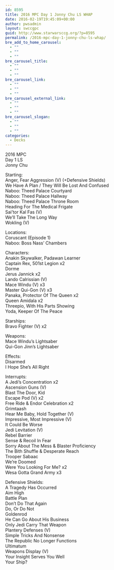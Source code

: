 ```yaml
---
id: 8595
title: 2016 MPC Day 1 Jonny Chu LS WHAP
date: 2016-02-19T19:45:09+00:00
author: pwsadmin
layout: swccgpc
guid: http://www.starwarsccg.org/?p=8595
permalink: /2016-mpc-day-1-jonny-chu-ls-whap/
bre_add_to_home_carousel:
  - ""
  - ""
  - ""
bre_carousel_title:
  - ""
  - ""
  - ""
bre_carousel_link:
  - ""
  - ""
  - ""
bre_carousel_external_link:
  - ""
  - ""
  - ""
bre_carousel_slogan:
  - ""
  - ""
  - ""
categories:
  - Decks
---
```

2016 MPC  
Day 1 LS  
Jonny Chu

Starting:  
Anger, Fear Aggression (V) (+Defensive Shields)  
We Have A Plan / They Will Be Lost And Confused  
Naboo: Theed Palace Courtyard  
Naboo: Theed Palace Hallway  
Naboo: Theed Palace Throne Room  
Heading For The Medical Frigate  
Sai&#8217;tor Kal Fas (V)  
We&#8217;ll Take The Long Way  
Wokling (V)

Locations:  
Coruscant (Episode 1)  
Naboo: Boss Nass&#8217; Chambers

Characters:  
Anakin Skywalker, Padawan Learner  
Captain Rex, 501st Legion x2  
Dorme  
Jerus Jannick x2  
Lando Calrissian (V)  
Mace Windu (V) x3  
Master Qui-Gon (V) x3  
Panaka, Protector Of The Queen x2  
Queen Amidala x2  
Threepio, With His Parts Showing  
Yoda, Keeper Of The Peace

Starships:  
Bravo Fighter (V) x2

Weapons:  
Mace Windu&#8217;s Lightsaber  
Qui-Gon Jinn&#8217;s Lightsaber

Effects:  
Disarmed  
I Hope She&#8217;s All Right

Interrupts:  
A Jedi&#8217;s Concentration x2  
Ascension Guns (V)  
Blast The Door, Kid  
Escape Pod (V) x2  
Free Ride & Endor Celebration x2  
Grimtaash  
Hear Me Baby, Hold Together (V)  
Impressive, Most Impressive (V)  
It Could Be Worse  
Jedi Levitation (V)  
Rebel Barrier  
Sense & Recoil In Fear  
Sorry About The Mess & Blaster Proficiency  
The Bith Shuffle & Desperate Reach  
Trooper Sabaac  
We&#8217;re Doomed  
Were You Looking For Me? x2  
Wesa Gotta Grand Army x3

Defensive Shields:  
A Tragedy Has Occurred  
Aim High  
Battle Plan  
Don&#8217;t Do That Again  
Do, Or Do Not  
Goldenrod  
He Can Go About His Business  
Only Jedi Carry That Weapon  
Plantery Defenses (V)  
Simple Tricks And Nonsense  
The Republic No Longer Functions  
Ultimatum  
Weapons Display (V)  
Your Insight Serves You Well  
Your Ship?